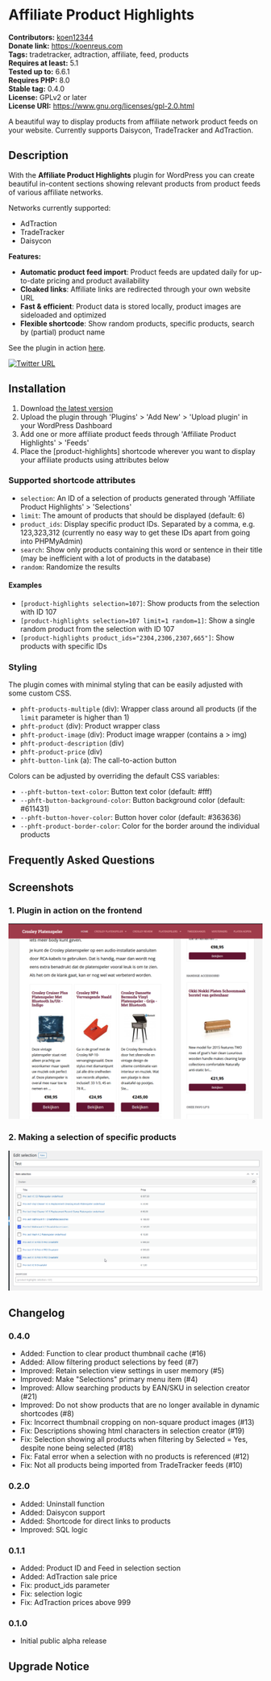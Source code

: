 # Affiliate Product Highlights #
**Contributors:** [koen12344](https://profiles.wordpress.org/koen12344/)  
**Donate link:** https://koenreus.com  
**Tags:** tradetracker, adtraction, affiliate, feed, products  
**Requires at least:** 5.1  
**Tested up to:** 6.6.1  
**Requires PHP:** 8.0  
**Stable tag:** 0.4.0  
**License:** GPLv2 or later  
**License URI:** https://www.gnu.org/licenses/gpl-2.0.html  

A beautiful way to display products from affiliate network product feeds on your website. Currently supports Daisycon, TradeTracker and AdTraction.

## Description ##

With the **Affiliate Product Highlights** plugin for WordPress you can create beautiful in-content sections showing relevant
products from product feeds of various affiliate networks.

Networks currently supported:
* AdTraction
* TradeTracker
* Daisycon

**Features:**

* **Automatic product feed import**: Product feeds are updated daily for up-to-date pricing and product availability
* **Cloaked links**: Affiliate links are redirected through your own website URL
* **Fast & efficient**: Product data is stored locally, product images are sideloaded and optimized
* **Flexible shortcode**: Show random products, specific products, search by (partial) product name

See the plugin in action [here](https://projectplatenspelers.nl/).

[![Twitter URL](https://img.shields.io/twitter/url/https/twitter.com/KoenReus.svg?style=social&label=Follow%20%40KoenReus)](https://twitter.com/KoenReus)

## Installation ##

1. Download [the latest version](https://github.com/koen12344/affiliate-product-highlights/releases/latest)
1. Upload the plugin through 'Plugins' > 'Add New' > 'Upload plugin' in your WordPress Dashboard
1. Add one or more affiliate product feeds through 'Affiliate Product Highlights' > 'Feeds'
1. Place the [product-highlights] shortcode wherever you want to display your affiliate products using attributes below

### Supported shortcode attributes

* `selection`: An ID of a selection of products generated through 'Affiliate Product Highlights' > 'Selections'
* `limit`: The amount of products that should be displayed (default: 6)
* `product_ids`: Display specific product IDs. Separated by a comma, e.g. 123,323,312 (currently no easy way to get these IDs apart from going into PHPMyAdmin)
* `search`: Show only products containing this word or sentence in their title (may be inefficient with a lot of products in the database)
* `random`: Randomize the results

#### Examples

* `[product-highlights selection=107]`: Show products from the selection with ID 107
* `[product-highlights selection=107 limit=1 random=1]`: Show a single random product from the selection with ID 107
* `[product-highlights product_ids="2304,2306,2307,665"]`: Show products with specific IDs

### Styling

The plugin comes with minimal styling that can be easily adjusted with some custom CSS.

* `phft-products-multiple` (div): Wrapper class around all products (if the `limit` parameter is higher than 1)
* `phft-product` (div): Product wrapper class
* `phft-product-image` (div): Product image wrapper (contains a > img)
* `phft-product-description` (div)
* `phft-product-price` (div)
* `phft-button-link` (a): The call-to-action button

Colors can be adjusted by overriding the default CSS variables:

* `--phft-button-text-color`: Button text color (default: #fff)
* `--phft-button-background-color`: Button background color (default: #611431)
* `--phft-button-hover-color`: Button hover color (default: #363636)
* `--phft-product-border-color`: Color for the border around the individual products

## Frequently Asked Questions ##

## Screenshots ##

### 1. Plugin in action on the frontend ###
![Plugin in action on the frontend](assets/screenshot-1.png)

### 2. Making a selection of specific products ###
![Making a selection of specific products](assets/screenshot-2.png)


## Changelog ##

### 0.4.0 ###
* Added: Function to clear product thumbnail cache (#16)
* Added: Allow filtering product selections by feed (#7)
* Improved: Retain selection view settings in user memory (#5)
* Improved: Make "Selections" primary menu item (#4)
* Improved: Allow searching products by EAN/SKU in selection creator (#21)
* Improved: Do not show products that are no longer available in dynamic shortcodes (#8)
* Fix: Incorrect thumbnail cropping on non-square product images (#13)
* Fix: Descriptions showing html characters in selection creator (#19)
* Fix: Selection showing all products when filtering by Selected = Yes, despite none being selected (#18)
* Fix: Fatal error when a selection with no products is referenced (#12)
* Fix: Not all products being imported from TradeTracker feeds (#10)

### 0.2.0 ###
* Added: Uninstall function
* Added: Daisycon support
* Added: Shortcode for direct links to products
* Improved: SQL logic

### 0.1.1 ###
* Added: Product ID and Feed in selection section
* Added: AdTraction sale price
* Fix: product_ids parameter
* Fix: selection logic
* Fix: AdTraction prices above 999

### 0.1.0 ###
* Initial public alpha release

## Upgrade Notice ##
